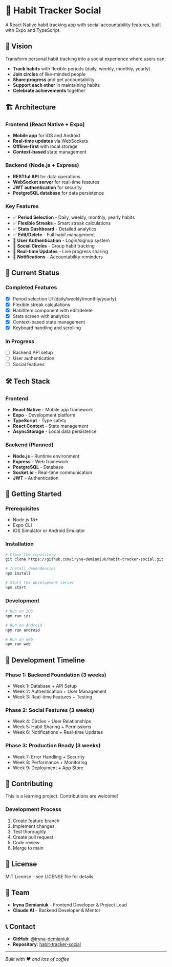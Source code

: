# 🎯 Habit Tracker Social

A React Native habit tracking app with social accountability features, built with Expo and TypeScript.

## 🚀 Vision

Transform personal habit tracking into a social experience where users can:
- **Track habits** with flexible periods (daily, weekly, monthly, yearly)
- **Join circles** of like-minded people
- **Share progress** and get accountability
- **Support each other** in maintaining habits
- **Celebrate achievements** together

## 🏗️ Architecture

### **Frontend (React Native + Expo)**
- **Mobile app** for iOS and Android
- **Real-time updates** via WebSockets
- **Offline-first** with local storage
- **Context-based** state management

### **Backend (Node.js + Express)**
- **RESTful API** for data operations
- **WebSocket server** for real-time features
- **JWT authentication** for security
- **PostgreSQL database** for data persistence

### **Key Features**
- ✅ **Period Selection** - Daily, weekly, monthly, yearly habits
- ✅ **Flexible Streaks** - Smart streak calculations
- ✅ **Stats Dashboard** - Detailed analytics
- ✅ **Edit/Delete** - Full habit management
- 🔄 **User Authentication** - Login/signup system
- 🔄 **Social Circles** - Group habit tracking
- 🔄 **Real-time Updates** - Live progress sharing
- 🔄 **Notifications** - Accountability reminders

## 📱 Current Status

### **Completed Features**
- [x] Period selection UI (daily/weekly/monthly/yearly)
- [x] Flexible streak calculations
- [x] HabitItem component with edit/delete
- [x] Stats screen with analytics
- [x] Context-based state management
- [x] Keyboard handling and scrolling

### **In Progress**
- [ ] Backend API setup
- [ ] User authentication
- [ ] Social features

## 🛠️ Tech Stack

### **Frontend**
- **React Native** - Mobile app framework
- **Expo** - Development platform
- **TypeScript** - Type safety
- **React Context** - State management
- **AsyncStorage** - Local data persistence

### **Backend (Planned)**
- **Node.js** - Runtime environment
- **Express** - Web framework
- **PostgreSQL** - Database
- **Socket.io** - Real-time communication
- **JWT** - Authentication

## 🚀 Getting Started

### **Prerequisites**
- Node.js 18+
- Expo CLI
- iOS Simulator or Android Emulator

### **Installation**
```bash
# Clone the repository
git clone https://github.com/iryna-demianiuk/habit-tracker-social.git

# Install dependencies
npm install

# Start the development server
npm start
```

### **Development**
```bash
# Run on iOS
npm run ios

# Run on Android
npm run android

# Run on web
npm run web
```

## 📅 Development Timeline

### **Phase 1: Backend Foundation (3 weeks)**
- Week 1: Database + API Setup
- Week 2: Authentication + User Management
- Week 3: Real-time Features + Testing

### **Phase 2: Social Features (3 weeks)**
- Week 4: Circles + User Relationships
- Week 5: Habit Sharing + Permissions
- Week 6: Notifications + Real-time Updates

### **Phase 3: Production Ready (3 weeks)**
- Week 7: Error Handling + Security
- Week 8: Performance + Monitoring
- Week 9: Deployment + App Store

## 🤝 Contributing

This is a learning project. Contributions are welcome!

### **Development Process**
1. Create feature branch
2. Implement changes
3. Test thoroughly
4. Create pull request
5. Code review
6. Merge to main

## 📄 License

MIT License - see LICENSE file for details

## 👥 Team

- **Iryna Demianiuk** - Frontend Developer & Project Lead
- **Claude AI** - Backend Developer & Mentor

## 📞 Contact

- **GitHub**: [@iryna-demianiuk](https://github.com/iryna-demianiuk)
- **Repository**: [habit-tracker-social](https://github.com/iryna-demianiuk/habit-tracker-social)

---

*Built with ❤️ and lots of coffee*
